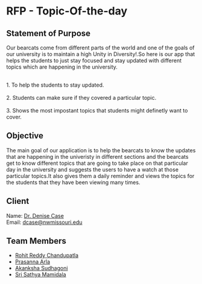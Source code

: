 # RFP - Topic-Of-the-day 
## Statement of Purpose

<p>Our bearcats come from different parts of the world and one of the goals of our university is to maintain a high Unity in Diversity!.So here is our app that helps the students to just stay focused and stay updated with different topics which are happening in the university. 
</p>
    <br>1. To help the students to stay updated.</br>
    <br>2. Students can make sure if they covered a particular topic.</br>
    <br>3. Shows the most impostant topics that students might definetly want to cover.</br>

 ## Objective 
<p>
The main goal of our application is to help the bearcats to know the updates that are happening in the univeristy in different sections and the bearcats get to know different topics that are going to take place on that particular day in the university and suggests the users to have a watch at those particular topics.It also gives them a daily reminder and views the topics for the students  that they have been viewing many times.</p>

## Client
 Name: [Dr. Denise Case](https://github.com/denisecase)
 <br>Email: dcase@nwmissouri.edu</br>

## Team Members

  * [Rohit Reddy Chandupatla](https://github.com/Rohitreddz)
  * [Prasanna Arla](https://github.com/PRASANNAARLA)
  * [Akanksha Sudhagoni](https://github.com/S542046)
  * [Sri Sathya Mamidala](https://github.com/srisathyamamidala)

